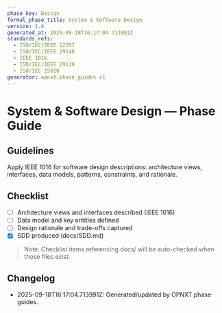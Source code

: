 ```yaml
---
phase_key: Design
formal_phase_title: System & Software Design
version: 1.0
generated_at: 2025-09-18T16:17:04.713991Z
standards_refs:
  - ISO/IEC/IEEE 12207
  - ISO/IEC/IEEE 29148
  - IEEE 1016
  - ISO/IEC/IEEE 29119
  - ISO/IEC 25010
generator: opnxt.phase_guides v1
---
```


# System & Software Design — Phase Guide

## Guidelines
Apply IEEE 1016 for software design descriptions: architecture views, interfaces, data models, patterns, constraints, and rationale.

## Checklist
- [ ] Architecture views and interfaces described (IEEE 1016)
- [ ] Data model and key entities defined
- [ ] Design rationale and trade-offs captured
- [x] SDD produced (docs/SDD.md)

> Note: Checklist items referencing docs/ will be auto-checked when those files exist.

## Changelog
- 2025-09-18T16:17:04.713991Z: Generated/updated by OPNXT phase guides.